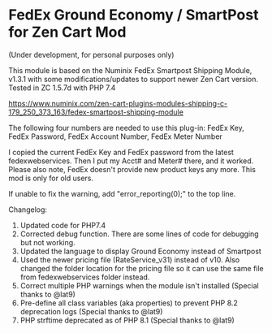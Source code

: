 # FedEx Ground Economy / SmartPost for Zen Cart Mod

(Under development, for personal purposes only)

This module is based on the Numinix FedEx Smartpost Shipping Module, v1.3.1 with some modifications/updates to support newer Zen Cart version. Tested in ZC 1.5.7d with PHP 7.4

https://www.numinix.com/zen-cart-plugins-modules-shipping-c-179_250_373_163/fedex-smartpost-shipping-module

The following four numbers are needed to use this plug-in: 
FedEx Key, FedEx Password, FedEx Account Number, FedEx Meter Number

I copied the current FedEx Key and FedEx password from the latest fedexwebservices. Then I put my Acct# and Meter# there, and it worked. Please also note, FedEx doesn't provide new product keys any more. This mod is only for old users. 

If unable to fix the warning, add "error_reporting(0);" to the top line.


Changelog:
1. Updated code for PHP7.4
2. Corrected debug function. There are some lines of code for debugging but not working.
3. Updated the language to display Ground Economy instead of Smartpost
4. Used the newer pricing file (RateService_v31) instead of v10. Also changed the folder location for the pricing file so it can use the same file from fedexwebservices folder instead.
5. Correct multiple PHP warnings when the module isn't installed (Special thanks to @lat9)
6. Pre-define all class variables (aka properties) to prevent PHP 8.2 deprecation logs (Special thanks to @lat9)
7. PHP strftime deprecated as of PHP 8.1 (Special thanks to @lat9)
